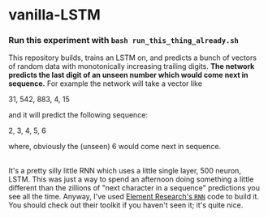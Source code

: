# vanilla-LSTM

### Run this experiment with <code>bash run_this_thing_already.sh</code>

This repository builds, trains an LSTM on, and predicts a bunch of vectors of random data with monotonically increasing trailing digits. <b>The network predicts the last digit of an unseen number which would come next in sequence.</b> For example the network will take a vector like

31, 542, 883, 4, 15

and it will predict the following sequence:

2, 3, 4, 5, 6

where, obviously the (unseen) 6 would come next in sequence.<br><br>

It's a pretty silly little RNN which uses a little single layer, 500 neuron, LSTM. This was just a way to spend an afternoon doing something a little different than the zillions of "next character in a sequence" predictions you see all the time. Anyway, I've used <a href="https://github.com/Element-Research/rnn" target="_blank">Element Research's <code>RNN</code></a> code to build it. You should check out their toolkit if you haven't seen it; it's quite nice.
